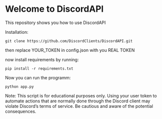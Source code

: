 # Welcome to DiscordAPI

This repository shows you how to use DiscordAPI

Installation:
```
git clone https://github.com/DiscordClients/DiscordAPI.git
```

then replace YOUR_TOKEN in config.json with you REAL TOKEN

now install requirements by running:
```
pip install -r requirements.txt
```

Now you can run the programm:
```
python app.py
```

Note: This script is for educational purposes only. Using your user token to automate actions that are normally done through the Discord client may violate Discord’s terms of service. Be cautious and aware of the potential consequences.